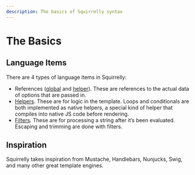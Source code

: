 ```yaml
---
description: The basics of Squirrelly syntax
---
```


# The Basics

## Language Items

There are 4 types of language items in Squirrelly:

* References \([global](global-references.md) and [helper](helper-references.md)\). These are references to the actual data of options that are passed in.
* [Helpers](https://stackedit.io/app#helpers). These are for logic in the template. Loops and conditionals are both implemented as native helpers, a special kind of helper that compiles into native JS code before rendering.
* [Filters](https://stackedit.io/app#filters). These are for processing a string after it’s been evaluated. Escaping and trimming are done with filters.

## Inspiration

Squirrelly takes inspiration from Mustache, Handlebars, Nunjucks, Swig, and many other great template engines.

